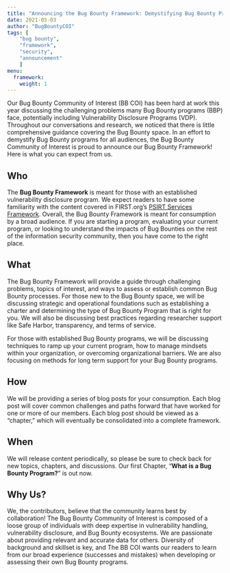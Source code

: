 ```yaml
---
title: "Announcing the Bug Bounty Framework: Demystifying Bug Bounty Programs"
date: 2021-05-03
author: "BugBountyCOI"
tags: [
    "bug bounty", 
    "framework", 
    "security", 
    "announcement"
    ]
menu:
  framework:
    weight: 1
---
```


Our Bug Bounty Community of Interest (BB COI) has been hard at work this year discussing the challenging problems many Bug Bounty programs (BBP) face, potentially including Vulnerability Disclosure Programs (VDP). Throughout our conversations and research, we noticed that there is little comprehensive guidance covering the Bug Bounty space. In an effort to demystify Bug Bounty programs for all audiences, the Bug Bounty Community of Interest is proud to announce our Bug Bounty Framework! Here is what you can expect from us.

## Who 
The **Bug Bounty Framework** is meant for those with an established vulnerability disclosure program. We expect readers to have some familiarity with the content covered in FIRST.org’s [PSIRT Services Framework](https://www.first.org/standards/frameworks/psirts/psirt_services_framework_v1.1). Overall, the Bug Bounty Framework is meant for consumption by a broad audience. If you are starting a program, evaluating your current program, or looking to understand the impacts of Bug Bounties on the rest of the information security community, then you have come to the right place. 

## What
The Bug Bounty Framework will provide a guide through challenging problems, topics of interest, and ways to assess or establish common Bug Bounty processes. For those new to the Bug Bounty space, we will be discussing strategic and operational foundations such as establishing a charter and determining the type of Bug Bounty Program that is right for you. We will also be discussing best practices regarding researcher support like Safe Harbor, transparency, and terms of service. 

For those with established Bug Bounty programs, we will be discussing techniques to ramp up your current program, how to manage mindsets within your organization, or overcoming organizational barriers. We are also focusing on methods for long term support for your Bug Bounty programs. 

## How
We will be providing a series of blog posts for your consumption. Each blog post will cover common challenges and paths forward that have worked for one or more of our members. Each blog post should be viewed as a “chapter,” which will eventually be consolidated into a complete framework.  

## When  
We will release content periodically, so please be sure to check back for new topics, chapters, and discussions. Our first Chapter, “**What is a Bug Bounty Program?**” is out now.

## Why Us?
We, the contributors, believe that the community learns best by collaboration! The Bug Bounty Community of Interest is composed of a loose group of individuals with deep expertise in vulnerability handling, vulnerability disclosure, and Bug Bounty ecosystems. We are passionate about providing relevant and accurate data for others. Diversity of background and skillset is key, and The BB COI wants our readers to learn from our broad experience (successes and mistakes) when developing or assessing their own Bug Bounty programs.